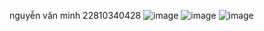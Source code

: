 nguyễn văn minh 22810340428
![image](https://github.com/user-attachments/assets/d65b9dff-3e8c-49fe-822c-49d7258386a0)
![image](https://github.com/user-attachments/assets/38e7780c-56c1-4357-92e6-d05a3df809e7)
![image](https://github.com/user-attachments/assets/0f3e1f32-df0f-4b61-81fb-537f9f857280)
